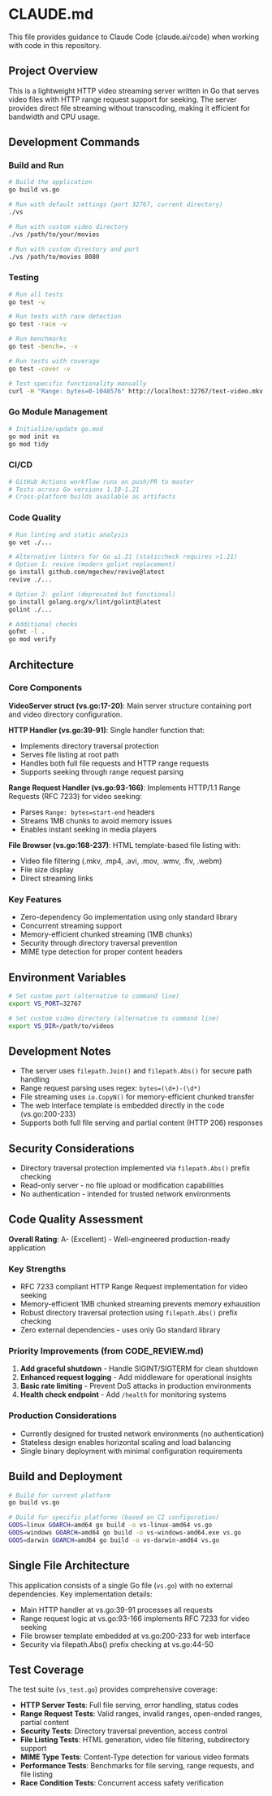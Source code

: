 # CLAUDE.md

This file provides guidance to Claude Code (claude.ai/code) when working with code in this repository.

## Project Overview

This is a lightweight HTTP video streaming server written in Go that serves video files with HTTP range request support for seeking. The server provides direct file streaming without transcoding, making it efficient for bandwidth and CPU usage.

## Development Commands

### Build and Run
```bash
# Build the application
go build vs.go

# Run with default settings (port 32767, current directory)
./vs

# Run with custom video directory
./vs /path/to/your/movies

# Run with custom directory and port
./vs /path/to/movies 8080
```

### Testing
```bash
# Run all tests
go test -v

# Run tests with race detection
go test -race -v

# Run benchmarks
go test -bench=. -v

# Run tests with coverage
go test -cover -v

# Test specific functionality manually
curl -H "Range: bytes=0-1048576" http://localhost:32767/test-video.mkv
```

### Go Module Management
```bash
# Initialize/update go.mod
go mod init vs
go mod tidy
```

### CI/CD
```bash
# GitHub Actions workflow runs on push/PR to master
# Tests across Go versions 1.18-1.21
# Cross-platform builds available as artifacts
```

### Code Quality
```bash
# Run linting and static analysis
go vet ./...

# Alternative linters for Go ≤1.21 (staticcheck requires >1.21)
# Option 1: revive (modern golint replacement)
go install github.com/mgechev/revive@latest
revive ./...

# Option 2: golint (deprecated but functional)
go install golang.org/x/lint/golint@latest
golint ./...

# Additional checks
gofmt -l .
go mod verify
```

## Architecture

### Core Components

**VideoServer struct (vs.go:17-20)**: Main server structure containing port and video directory configuration.

**HTTP Handler (vs.go:39-91)**: Single handler function that:
- Implements directory traversal protection
- Serves file listing at root path
- Handles both full file requests and HTTP range requests
- Supports seeking through range request parsing

**Range Request Handler (vs.go:93-166)**: Implements HTTP/1.1 Range Requests (RFC 7233) for video seeking:
- Parses `Range: bytes=start-end` headers
- Streams 1MB chunks to avoid memory issues
- Enables instant seeking in media players

**File Browser (vs.go:168-237)**: HTML template-based file listing with:
- Video file filtering (.mkv, .mp4, .avi, .mov, .wmv, .flv, .webm)
- File size display
- Direct streaming links

### Key Features
- Zero-dependency Go implementation using only standard library
- Concurrent streaming support
- Memory-efficient chunked streaming (1MB chunks)
- Security through directory traversal prevention
- MIME type detection for proper content headers

## Environment Variables

```bash
# Set custom port (alternative to command line)
export VS_PORT=32767

# Set custom video directory (alternative to command line)
export VS_DIR=/path/to/videos
```

## Development Notes

- The server uses `filepath.Join()` and `filepath.Abs()` for secure path handling
- Range request parsing uses regex: `bytes=(\d+)-(\d*)`
- File streaming uses `io.CopyN()` for memory-efficient chunked transfer
- The web interface template is embedded directly in the code (vs.go:200-233)
- Supports both full file serving and partial content (HTTP 206) responses

## Security Considerations

- Directory traversal protection implemented via `filepath.Abs()` prefix checking
- Read-only server - no file upload or modification capabilities
- No authentication - intended for trusted network environments

## Code Quality Assessment

**Overall Rating**: A- (Excellent) - Well-engineered production-ready application

### Key Strengths
- RFC 7233 compliant HTTP Range Request implementation for video seeking
- Memory-efficient 1MB chunked streaming prevents memory exhaustion
- Robust directory traversal protection using `filepath.Abs()` prefix checking
- Zero external dependencies - uses only Go standard library

### Priority Improvements (from CODE_REVIEW.md)
1. **Add graceful shutdown** - Handle SIGINT/SIGTERM for clean shutdown
2. **Enhanced request logging** - Add middleware for operational insights
3. **Basic rate limiting** - Prevent DoS attacks in production environments
4. **Health check endpoint** - Add `/health` for monitoring systems

### Production Considerations
- Currently designed for trusted network environments (no authentication)
- Stateless design enables horizontal scaling and load balancing
- Single binary deployment with minimal configuration requirements

## Build and Deployment
```bash
# Build for current platform
go build vs.go

# Build for specific platforms (based on CI configuration)
GOOS=linux GOARCH=amd64 go build -o vs-linux-amd64 vs.go
GOOS=windows GOARCH=amd64 go build -o vs-windows-amd64.exe vs.go
GOOS=darwin GOARCH=amd64 go build -o vs-darwin-amd64 vs.go
```

## Single File Architecture
This application consists of a single Go file (`vs.go`) with no external dependencies. Key implementation details:
- Main HTTP handler at vs.go:39-91 processes all requests
- Range request logic at vs.go:93-166 implements RFC 7233 for video seeking
- File browser template embedded at vs.go:200-233 for web interface
- Security via filepath.Abs() prefix checking at vs.go:44-50

## Test Coverage
The test suite (`vs_test.go`) provides comprehensive coverage:
- **HTTP Server Tests**: Full file serving, error handling, status codes
- **Range Request Tests**: Valid ranges, invalid ranges, open-ended ranges, partial content
- **Security Tests**: Directory traversal prevention, access control
- **File Listing Tests**: HTML generation, video file filtering, subdirectory support
- **MIME Type Tests**: Content-Type detection for various video formats
- **Performance Tests**: Benchmarks for file serving, range requests, and file listing
- **Race Condition Tests**: Concurrent access safety verification
